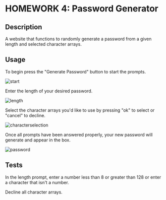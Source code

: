 # HOMEWORK 4: Password Generator

## Description

A website that functions to randomly generate a password from a given length and selected character arrays.

## Usage

To begin press the "Generate Password" button to start the prompts.

![start](PasswordGenerator\images\startimage.png?raw=true "Start")

Enter the length of your desired password.

![length](PasswordGenerator\images\length.png?raw=true "Length")

Select the character arrays you'd like to use by pressing "ok" to select or "cancel" to decline.

![characterselection](PasswordGenerator\images\characterselection.png?raw=true "Character Selection")

Once all prompts have been answered properly, your new password will generate and appear in the box.

![password](PasswordGenerator\images\password.png?raw=true "Password")

## Tests

In the length prompt, enter a number less than 8 or greater than 128 or enter a character that isn't a number.

Decline all character arrays.

